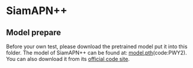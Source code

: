 # SiamAPN++

## Model prepare

Before your own test, please download the pretrained model put it into this folder.
The model of SiamAPN++ can be found at: [model.pth](https://pan.baidu.com/s/1uniyf9kfctGKxdS4FpkutQ)(code:PWY2).
You can also download it from its [official code site](https://github.com/vision4robotics/SiamAPN).

